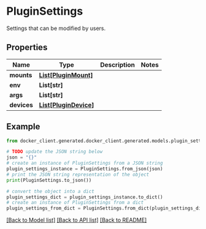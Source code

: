 # PluginSettings

Settings that can be modified by users.

## Properties

Name | Type | Description | Notes
------------ | ------------- | ------------- | -------------
**mounts** | [**List[PluginMount]**](PluginMount.md) |  | 
**env** | **List[str]** |  | 
**args** | **List[str]** |  | 
**devices** | [**List[PluginDevice]**](PluginDevice.md) |  | 

## Example

```python
from docker_client.generated.docker_client.generated.models.plugin_settings import PluginSettings

# TODO update the JSON string below
json = "{}"
# create an instance of PluginSettings from a JSON string
plugin_settings_instance = PluginSettings.from_json(json)
# print the JSON string representation of the object
print(PluginSettings.to_json())

# convert the object into a dict
plugin_settings_dict = plugin_settings_instance.to_dict()
# create an instance of PluginSettings from a dict
plugin_settings_from_dict = PluginSettings.from_dict(plugin_settings_dict)
```
[[Back to Model list]](../README.md#documentation-for-models) [[Back to API list]](../README.md#documentation-for-api-endpoints) [[Back to README]](../README.md)


